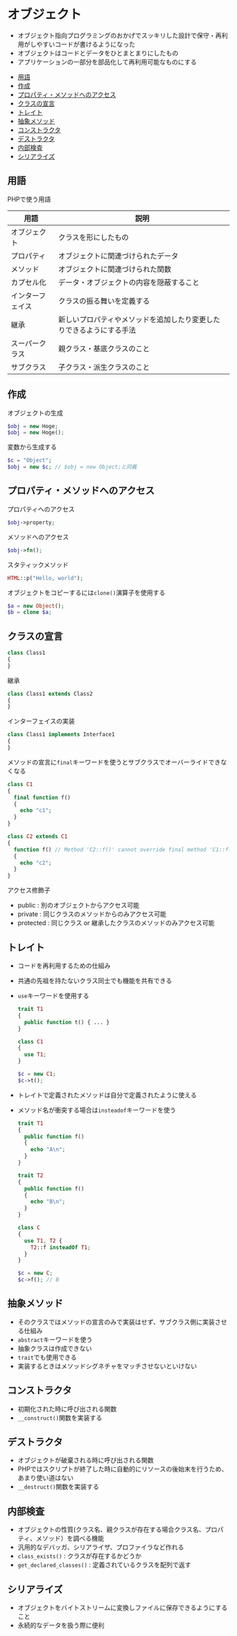 # オブジェクト

- オブジェクト指向プログラミングのおかげでスッキリした設計で保守・再利用がしやすいコードが書けるようになった
- オブジェクトはコードとデータをひとまとまりにしたもの
- アプリケーションの一部分を部品化して再利用可能なものにする

<!-- START doctoc generated TOC please keep comment here to allow auto update -->
<!-- DON'T EDIT THIS SECTION, INSTEAD RE-RUN doctoc TO UPDATE -->

- [用語](#%E7%94%A8%E8%AA%9E)
- [作成](#%E4%BD%9C%E6%88%90)
- [プロパティ・メソッドへのアクセス](#%E3%83%97%E3%83%AD%E3%83%91%E3%83%86%E3%82%A3%E3%83%BB%E3%83%A1%E3%82%BD%E3%83%83%E3%83%89%E3%81%B8%E3%81%AE%E3%82%A2%E3%82%AF%E3%82%BB%E3%82%B9)
- [クラスの宣言](#%E3%82%AF%E3%83%A9%E3%82%B9%E3%81%AE%E5%AE%A3%E8%A8%80)
- [トレイト](#%E3%83%88%E3%83%AC%E3%82%A4%E3%83%88)
- [抽象メソッド](#%E6%8A%BD%E8%B1%A1%E3%83%A1%E3%82%BD%E3%83%83%E3%83%89)
- [コンストラクタ](#%E3%82%B3%E3%83%B3%E3%82%B9%E3%83%88%E3%83%A9%E3%82%AF%E3%82%BF)
- [デストラクタ](#%E3%83%87%E3%82%B9%E3%83%88%E3%83%A9%E3%82%AF%E3%82%BF)
- [内部検査](#%E5%86%85%E9%83%A8%E6%A4%9C%E6%9F%BB)
- [シリアライズ](#%E3%82%B7%E3%83%AA%E3%82%A2%E3%83%A9%E3%82%A4%E3%82%BA)

<!-- END doctoc generated TOC please keep comment here to allow auto update -->

## 用語

PHPで使う用語

| 用語             | 説明                                                                 |
|------------------|----------------------------------------------------------------------|
| オブジェクト     | クラスを形にしたもの                                                 |
| プロパティ       | オブジェクトに関連づけられたデータ                                   |
| メソッド         | オブジェクトに関連づけられた関数                                     |
| カプセル化       | データ・オブジェクトの内容を隠蔽すること                             |
| インターフェイス | クラスの振る舞いを定義する                                           |
| 継承             | 新しいプロパティやメソッドを追加したり変更したりできるようにする手法 |
| スーパークラス   | 親クラス・基底クラスのこと                                           |
| サブクラス       | 子クラス・派生クラスのこと                                           |

## 作成

オブジェクトの生成

```php
$obj = new Hoge;
$obj = new Hoge();
```

変数から生成する

```php
$c = "Object";
$obj = new $c; // $obj = new Object;と同義
```

## プロパティ・メソッドへのアクセス

プロパティへのアクセス

```php
$obj->property;
```

メソッドへのアクセス

```php
$obj->fn();
```

スタティックメソッド

```php
HTML::p("Hello, world");
```

オブジェクトをコピーするには`clone()`演算子を使用する

```php
$a = new Object();
$b = clone $a;
```

## クラスの宣言

```php
class Class1
{
}
```

継承

```php
class Class1 extends Class2
{
}
```

インターフェイスの実装

```php
class Class1 implements Interface1
{
}
```

メソッドの宣言に`final`キーワードを使うとサブクラスでオーバーライドできなくなる

```php
class C1
{
  final function f()
  {
    echo "c1";
  }
}

class C2 extends C1
{
  function f() // Method 'C2::f()' cannot override final method 'C1::f()'.intelephense(1039)
  {
    echo "c2";
  }
}
```

アクセス修飾子

- public : 別のオブジェクトからアクセス可能
- private : 同じクラスのメソッドからのみアクセス可能
- protected : 同じクラス or 継承したクラスのメソッドのみアクセス可能

## トレイト

- コードを再利用するための仕組み
- 共通の先祖を持たないクラス同士でも機能を共有できる
- `use`キーワードを使用する

    ```php
    trait T1
    {
      public function t() { ... }
    }

    class C1
    {
      use T1;
    }

    $c = new C1;
    $c->t();
    ```

- トレイトで定義されたメソッドは自分で定義されたように使える
- メソッド名が衝突する場合は`insteadof`キーワードを使う

    ```php
    trait T1
    {
      public function f()
      {
        echo "A\n";
      }
    }

    trait T2
    {
      public function f()
      {
        echo "B\n";
      }
    }

    class C
    {
      use T1, T2 {
        T2::f insteadOf T1;
      }
    }

    $c = new C;
    $c->f(); // B
    ```

## 抽象メソッド

- そのクラスではメソッドの宣言のみで実装はせず、サブクラス側に実装させる仕組み
- `abstract`キーワードを使う
- 抽象クラスは作成できない
- `trait`でも使用できる
- 実装するときはメソッドシグネチャをマッチさせないといけない

## コンストラクタ

- 初期化された時に呼び出される関数
- `__construct()`関数を実装する

## デストラクタ

- オブジェクトが破棄される時に呼び出される関数
- PHPではスクリプトが終了した時に自動的にリソースの後始末を行うため、あまり使い道はない
- `__destruct()`関数を実装する

## 内部検査

- オブジェクトの性質(クラス名、親クラスが存在する場合クラス名、プロパティ、メソッド）を調べる機能
- 汎用的なデバッガ、シリアライザ、プロファイラなど作れる
- `class_exists()` : クラスが存在するかどうか
- `get_declared_classes()` : 定義されているクラスを配列で返す

## シリアライズ

- オブジェクトをバイトストリームに変換しファイルに保存できるようにすること
- 永続的なデータを扱う際に便利

